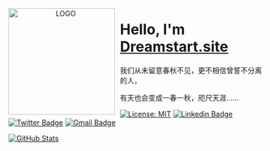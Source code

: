 <p align="center">
<img width="210" height="210" align="left" style="float: left; margin: 0 10px 0 0;" src="https://avatars.githubusercontent.com/u/58343733?s=460&u=b8c05d0428f2a7c942a2625cf9898c2fe7cce00a&v=4" alt="LOGO"/>

<h1>Hello, I'm <a href="https://dreamstart.site">Dreamstart.site</a></h1>
我们从未留意春秋不见，更不相信曾誓不分离的人，

有天也会变成一春一秋，咫尺天涯……
</p>

[![License: MIT](https://img.shields.io/badge/license-MIT-green)](LICENSE)
[![Linkedin Badge](https://img.shields.io/badge/-Linkedin-1ca0f1?style=lightgrey&logo=Linkedin&logoColor=white&link=https://www.linkedin.com/in/ByteTimes/)](https://www.linkedin.com/in/SavileRow/)
[![Twitter Badge](https://img.shields.io/badge/-Twitter-1ca0f1?style=lightgrey&labelColor=1ca0f1&logo=twitter&logoColor=white&link=https://twitter.com/ByteTimes)](https://twitter.com/SavileRow)
[![Gmail Badge](https://img.shields.io/badge/-Gmail-1ca0f1?style=lightgrey&logo=Gmail&logoColor=white&link=mailto:liyesen@gmail.com)](mailto:liyesen@gmail.com)

<p>
  <a href="https://github.com/CHN-L">
    <img alt="GitHub Stats" src="https://github-readme-stats.vercel.app/api?username=ByteTimes&hide=issues&hide_title=true&include_all_commits=true&bg_color=30,2c8acd,d5eeff&title_color=fff&text_color=fff" />
  </a>
</p>
